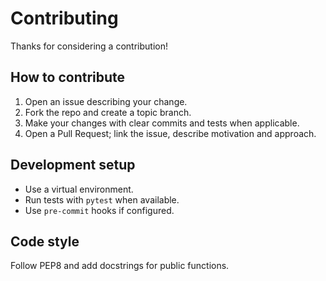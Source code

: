 # Contributing

Thanks for considering a contribution!

## How to contribute
1. Open an issue describing your change.
2. Fork the repo and create a topic branch.
3. Make your changes with clear commits and tests when applicable.
4. Open a Pull Request; link the issue, describe motivation and approach.

## Development setup
- Use a virtual environment.
- Run tests with `pytest` when available.
- Use `pre-commit` hooks if configured.

## Code style
Follow PEP8 and add docstrings for public functions.

